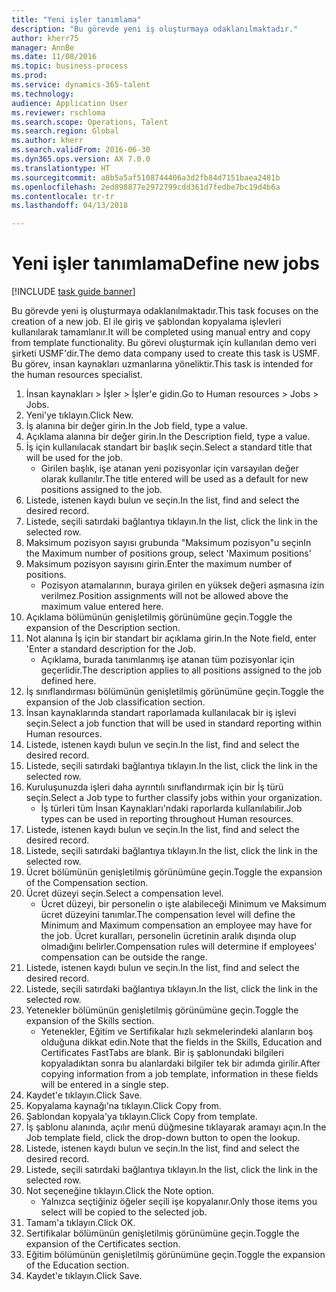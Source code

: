 ```yaml
--- 
title: "Yeni işler tanımlama"
description: "Bu görevde yeni iş oluşturmaya odaklanılmaktadır."
author: kherr75
manager: AnnBe
ms.date: 11/08/2016
ms.topic: business-process
ms.prod: 
ms.service: dynamics-365-talent
ms.technology: 
audience: Application User
ms.reviewer: rschloma
ms.search.scope: Operations, Talent
ms.search.region: Global
ms.author: kherr
ms.search.validFrom: 2016-06-30
ms.dyn365.ops.version: AX 7.0.0
ms.translationtype: HT
ms.sourcegitcommit: a8b5a5af5108744406a3d2fb84d7151baea2481b
ms.openlocfilehash: 2ed898877e2972799cdd361d7fedbe7bc19d4b6a
ms.contentlocale: tr-tr
ms.lasthandoff: 04/13/2018

---
```

# <a name="define-new-jobs"></a><span data-ttu-id="ca63f-103">Yeni işler tanımlama</span><span class="sxs-lookup"><span data-stu-id="ca63f-103">Define new jobs</span></span>

[!INCLUDE [task guide banner](../../includes/task-guide-banner.md)]

<span data-ttu-id="ca63f-104">Bu görevde yeni iş oluşturmaya odaklanılmaktadır.</span><span class="sxs-lookup"><span data-stu-id="ca63f-104">This task focuses on the creation of a new job.</span></span> <span data-ttu-id="ca63f-105">El ile giriş ve şablondan kopyalama işlevleri kullanılarak tamamlanır.</span><span class="sxs-lookup"><span data-stu-id="ca63f-105">It will be completed using manual entry and copy from template functionality.</span></span> <span data-ttu-id="ca63f-106">Bu görevi oluşturmak için kullanılan demo veri şirketi USMF'dir.</span><span class="sxs-lookup"><span data-stu-id="ca63f-106">The demo data company used to create this task is USMF.</span></span> <span data-ttu-id="ca63f-107">Bu görev, insan kaynakları uzmanlarına yöneliktir.</span><span class="sxs-lookup"><span data-stu-id="ca63f-107">This task is intended for the human resources specialist.</span></span>

1. <span data-ttu-id="ca63f-108">İnsan kaynakları > İşler > İşler'e gidin.</span><span class="sxs-lookup"><span data-stu-id="ca63f-108">Go to Human resources > Jobs > Jobs.</span></span>
2. <span data-ttu-id="ca63f-109">Yeni'ye tıklayın.</span><span class="sxs-lookup"><span data-stu-id="ca63f-109">Click New.</span></span>
3. <span data-ttu-id="ca63f-110">İş alanına bir değer girin.</span><span class="sxs-lookup"><span data-stu-id="ca63f-110">In the Job field, type a value.</span></span>
4. <span data-ttu-id="ca63f-111">Açıklama alanına bir değer girin.</span><span class="sxs-lookup"><span data-stu-id="ca63f-111">In the Description field, type a value.</span></span>
5. <span data-ttu-id="ca63f-112">İş için kullanılacak standart bir başlık seçin.</span><span class="sxs-lookup"><span data-stu-id="ca63f-112">Select a standard title that will be used for the job.</span></span> 
    * <span data-ttu-id="ca63f-113">Girilen başlık, işe atanan yeni pozisyonlar için varsayılan değer olarak kullanılır.</span><span class="sxs-lookup"><span data-stu-id="ca63f-113">The title entered will be used as a default for new positions assigned to the job.</span></span>  
6. <span data-ttu-id="ca63f-114">Listede, istenen kaydı bulun ve seçin.</span><span class="sxs-lookup"><span data-stu-id="ca63f-114">In the list, find and select the desired record.</span></span>
7. <span data-ttu-id="ca63f-115">Listede, seçili satırdaki bağlantıya tıklayın.</span><span class="sxs-lookup"><span data-stu-id="ca63f-115">In the list, click the link in the selected row.</span></span>
8. <span data-ttu-id="ca63f-116">Maksimum pozisyon sayısı grubunda "Maksimum pozisyon"u seçin</span><span class="sxs-lookup"><span data-stu-id="ca63f-116">In the Maximum number of positions group, select 'Maximum positions'</span></span>
9. <span data-ttu-id="ca63f-117">Maksimum pozisyon sayısını girin.</span><span class="sxs-lookup"><span data-stu-id="ca63f-117">Enter the maximum number of positions.</span></span> 
    * <span data-ttu-id="ca63f-118">Pozisyon atamalarının, buraya girilen en yüksek değeri aşmasına izin verilmez.</span><span class="sxs-lookup"><span data-stu-id="ca63f-118">Position assignments will not be allowed above the maximum value entered here.</span></span>  
10. <span data-ttu-id="ca63f-119">Açıklama bölümünün genişletilmiş görünümüne geçin.</span><span class="sxs-lookup"><span data-stu-id="ca63f-119">Toggle the expansion of the Description section.</span></span>
11. <span data-ttu-id="ca63f-120">Not alanına İş için bir standart bir açıklama girin.</span><span class="sxs-lookup"><span data-stu-id="ca63f-120">In the Note field, enter 'Enter a standard description for the Job.</span></span>
    * <span data-ttu-id="ca63f-121">Açıklama, burada tanımlanmış işe atanan tüm pozisyonlar için geçerlidir.</span><span class="sxs-lookup"><span data-stu-id="ca63f-121">The description applies to all positions assigned to the job defined here.</span></span>  
12. <span data-ttu-id="ca63f-122">İş sınıflandırması bölümünün genişletilmiş görünümüne geçin.</span><span class="sxs-lookup"><span data-stu-id="ca63f-122">Toggle the expansion of the Job classification section.</span></span>
13. <span data-ttu-id="ca63f-123">İnsan kaynaklarında standart raporlamada kullanılacak bir iş işlevi seçin.</span><span class="sxs-lookup"><span data-stu-id="ca63f-123">Select a job function that will be used in standard reporting within Human resources.</span></span>
14. <span data-ttu-id="ca63f-124">Listede, istenen kaydı bulun ve seçin.</span><span class="sxs-lookup"><span data-stu-id="ca63f-124">In the list, find and select the desired record.</span></span>
15. <span data-ttu-id="ca63f-125">Listede, seçili satırdaki bağlantıya tıklayın.</span><span class="sxs-lookup"><span data-stu-id="ca63f-125">In the list, click the link in the selected row.</span></span>
16. <span data-ttu-id="ca63f-126">Kuruluşunuzda işleri daha ayrıntılı sınıflandırmak için bir İş türü seçin.</span><span class="sxs-lookup"><span data-stu-id="ca63f-126">Select a Job type to further classify jobs within your organization.</span></span> 
    * <span data-ttu-id="ca63f-127">İş türleri tüm İnsan Kaynakları'ndaki raporlarda kullanılabilir.</span><span class="sxs-lookup"><span data-stu-id="ca63f-127">Job types can be used in reporting throughout Human resources.</span></span>  
17. <span data-ttu-id="ca63f-128">Listede, istenen kaydı bulun ve seçin.</span><span class="sxs-lookup"><span data-stu-id="ca63f-128">In the list, find and select the desired record.</span></span>
18. <span data-ttu-id="ca63f-129">Listede, seçili satırdaki bağlantıya tıklayın.</span><span class="sxs-lookup"><span data-stu-id="ca63f-129">In the list, click the link in the selected row.</span></span>
19. <span data-ttu-id="ca63f-130">Ücret bölümünün genişletilmiş görünümüne geçin.</span><span class="sxs-lookup"><span data-stu-id="ca63f-130">Toggle the expansion of the Compensation section.</span></span>
20. <span data-ttu-id="ca63f-131">Ücret düzeyi seçin.</span><span class="sxs-lookup"><span data-stu-id="ca63f-131">Select a compensation level.</span></span>
    * <span data-ttu-id="ca63f-132">Ücret düzeyi, bir personelin o işte alabileceği Minimum ve Maksimum ücret düzeyini tanımlar.</span><span class="sxs-lookup"><span data-stu-id="ca63f-132">The compensation level will define the Minimum and Maximum compensation an employee may have for the job.</span></span> <span data-ttu-id="ca63f-133">Ücret kuralları, personelin ücretinin aralık dışında olup olmadığını belirler.</span><span class="sxs-lookup"><span data-stu-id="ca63f-133">Compensation rules will determine if employees' compensation can be outside the range.</span></span>  
21. <span data-ttu-id="ca63f-134">Listede, istenen kaydı bulun ve seçin.</span><span class="sxs-lookup"><span data-stu-id="ca63f-134">In the list, find and select the desired record.</span></span>
22. <span data-ttu-id="ca63f-135">Listede, seçili satırdaki bağlantıya tıklayın.</span><span class="sxs-lookup"><span data-stu-id="ca63f-135">In the list, click the link in the selected row.</span></span>
23. <span data-ttu-id="ca63f-136">Yetenekler bölümünün genişletilmiş görünümüne geçin.</span><span class="sxs-lookup"><span data-stu-id="ca63f-136">Toggle the expansion of the Skills section.</span></span>
    * <span data-ttu-id="ca63f-137">Yetenekler, Eğitim ve Sertifikalar hızlı sekmelerindeki alanların boş olduğuna dikkat edin.</span><span class="sxs-lookup"><span data-stu-id="ca63f-137">Note that the fields in the Skills, Education and Certificates FastTabs are blank.</span></span> <span data-ttu-id="ca63f-138">Bir iş şablonundaki bilgileri kopyaladıktan sonra bu alanlardaki bilgiler tek bir adımda girilir.</span><span class="sxs-lookup"><span data-stu-id="ca63f-138">After copying information from a job template, information in these fields will be entered in a single step.</span></span>   
24. <span data-ttu-id="ca63f-139">Kaydet'e tıklayın.</span><span class="sxs-lookup"><span data-stu-id="ca63f-139">Click Save.</span></span>
25. <span data-ttu-id="ca63f-140">Kopyalama kaynağı'na tıklayın.</span><span class="sxs-lookup"><span data-stu-id="ca63f-140">Click Copy from.</span></span>
26. <span data-ttu-id="ca63f-141">Şablondan kopyala'ya tıklayın.</span><span class="sxs-lookup"><span data-stu-id="ca63f-141">Click Copy from template.</span></span>
27. <span data-ttu-id="ca63f-142">İş şablonu alanında, açılır menü düğmesine tıklayarak aramayı açın.</span><span class="sxs-lookup"><span data-stu-id="ca63f-142">In the Job template field, click the drop-down button to open the lookup.</span></span>
28. <span data-ttu-id="ca63f-143">Listede, istenen kaydı bulun ve seçin.</span><span class="sxs-lookup"><span data-stu-id="ca63f-143">In the list, find and select the desired record.</span></span>
29. <span data-ttu-id="ca63f-144">Listede, seçili satırdaki bağlantıya tıklayın.</span><span class="sxs-lookup"><span data-stu-id="ca63f-144">In the list, click the link in the selected row.</span></span>
30. <span data-ttu-id="ca63f-145">Not seçeneğine tıklayın.</span><span class="sxs-lookup"><span data-stu-id="ca63f-145">Click the Note option.</span></span>
    * <span data-ttu-id="ca63f-146">Yalnızca seçtiğiniz öğeler seçili işe kopyalanır.</span><span class="sxs-lookup"><span data-stu-id="ca63f-146">Only those items you select will be copied to the selected job.</span></span>    
31. <span data-ttu-id="ca63f-147">Tamam'a tıklayın.</span><span class="sxs-lookup"><span data-stu-id="ca63f-147">Click OK.</span></span>
32. <span data-ttu-id="ca63f-148">Sertifikalar bölümünün genişletilmiş görünümüne geçin.</span><span class="sxs-lookup"><span data-stu-id="ca63f-148">Toggle the expansion of the Certificates section.</span></span>
33. <span data-ttu-id="ca63f-149">Eğitim bölümünün genişletilmiş görünümüne geçin.</span><span class="sxs-lookup"><span data-stu-id="ca63f-149">Toggle the expansion of the Education section.</span></span>
34. <span data-ttu-id="ca63f-150">Kaydet'e tıklayın.</span><span class="sxs-lookup"><span data-stu-id="ca63f-150">Click Save.</span></span>


